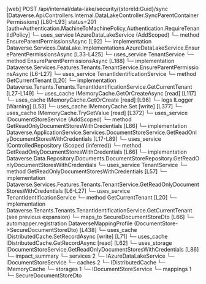 [web] POST /api/internal/data-lake/security/{storeId:Guid}/sync  (Dataverse.Api.Controllers.Internal.DataLakeController.SyncParentContainerPermissions)  [L80–L93] status=201 [auth=Authentication.MachineToMachinePolicy,Authentication.RequireTenantIdPolicy]
  └─ uses_service IAzureDataLakeService (AddScoped)
    └─ method EnsureParentPermissionsAsync [L92]
      └─ implementation Dataverse.Services.DataLake.Implementations.AzureDataLakeService.EnsureParentPermissionsAsync [L33-L425]
        └─ uses_service TenantService
          └─ method EnsureParentPermissionsAsync [L188]
            └─ implementation Dataverse.Services.Features.Tenants.TenantService.EnsureParentPermissionsAsync [L6-L27]
              └─ uses_service TenantIdentificationService
                └─ method GetCurrentTenant [L20]
                  └─ implementation Dataverse.Tenants.Tenants.TenantIdentificationService.GetCurrentTenant [L27-L149]
                    └─ uses_cache IMemoryCache.GetOrCreateAsync [read] [L117]
                    └─ uses_cache IMemoryCache.GetOrCreate [read] [L96]
                    └─ logs ILogger<ITenantIdentificationService> [Warning] [L53]
        └─ uses_cache IMemoryCache.Set [write] [L377]
        └─ uses_cache IMemoryCache.TryGetValue [read] [L372]
  └─ uses_service IDocumentStoreService (AddScoped)
    └─ method GetReadOnlyDocumentStoresWithCredentials [L86]
      └─ implementation Dataverse.ApplicationService.Services.DocumentStoreService.GetReadOnlyDocumentStoresWithCredentials [L17-L89]
        └─ uses_service IControlledRepository<DocumentStore> (Scoped (inferred))
          └─ method GetReadOnlyDocumentStoresWithCredentials [L66]
            └─ implementation Dataverse.Data.Repository.Documents.DocumentStoreRepository.GetReadOnlyDocumentStoresWithCredentials
        └─ uses_service TenantService
          └─ method GetReadOnlyDocumentStoresWithCredentials [L57]
            └─ implementation Dataverse.Services.Features.Tenants.TenantService.GetReadOnlyDocumentStoresWithCredentials [L6-L27]
              └─ uses_service TenantIdentificationService
                └─ method GetCurrentTenant [L20]
                  └─ implementation Dataverse.Tenants.Tenants.TenantIdentificationService.GetCurrentTenant (see previous expansion)
        └─ maps_to SecureDocumentStoreDto [L66]
          └─ automapper.registration DataverseMappingProfile (DocumentStore->SecureDocumentStoreDto) [L438]
        └─ uses_cache IDistributedCache.SetRecordAsync [write] [L71]
        └─ uses_cache IDistributedCache.GetRecordAsync [read] [L62]
  └─ uses_storage IDocumentStoreService.GetReadOnlyDocumentStoresWithCredentials [L86]
  └─ impact_summary
    └─ services 2
      └─ IAzureDataLakeService
      └─ IDocumentStoreService
    └─ caches 2
      └─ IDistributedCache
      └─ IMemoryCache
    └─ storages 1
      └─ IDocumentStoreService
    └─ mappings 1
      └─ SecureDocumentStoreDto

